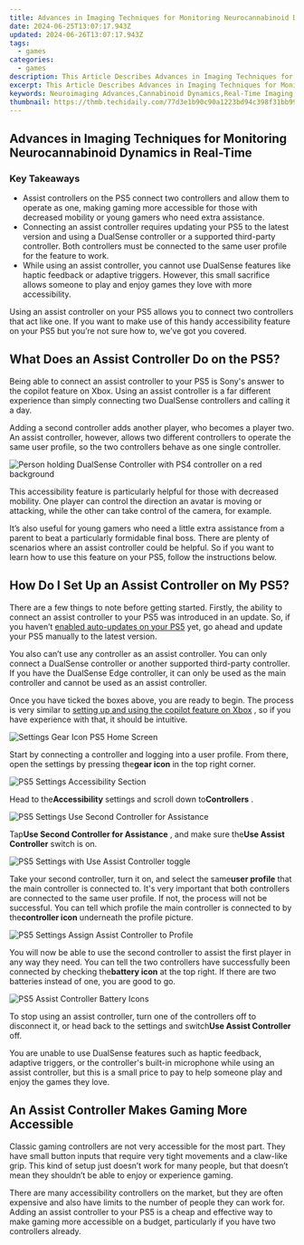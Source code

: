 ```yaml
---
title: Advances in Imaging Techniques for Monitoring Neurocannabinoid Dynamics in Real-Time
date: 2024-06-25T13:07:17.943Z
updated: 2024-06-26T13:07:17.943Z
tags:
  - games
categories:
  - games
description: This Article Describes Advances in Imaging Techniques for Monitoring Neurocannabinoid Dynamics in Real-Time
excerpt: This Article Describes Advances in Imaging Techniques for Monitoring Neurocannabinoid Dynamics in Real-Time
keywords: Neuroimaging Advances,Cannabinoid Dynamics,Real-Time Imaging,Brain Function Tracking,Dynamic Imaging Techniques,Live Monitoring Methods,Neural Imaging Progress
thumbnail: https://thmb.techidaily.com/77d3e1b90c90a1223bd94c398f31bb9940ba742ed134b8bf4a5fe9e955fed55f.jpg
---
```


## Advances in Imaging Techniques for Monitoring Neurocannabinoid Dynamics in Real-Time

### Key Takeaways

* Assist controllers on the PS5 connect two controllers and allow them to operate as one, making gaming more accessible for those with decreased mobility or young gamers who need extra assistance.
* Connecting an assist controller requires updating your PS5 to the latest version and using a DualSense controller or a supported third-party controller. Both controllers must be connected to the same user profile for the feature to work.
* While using an assist controller, you cannot use DualSense features like haptic feedback or adaptive triggers. However, this small sacrifice allows someone to play and enjoy games they love with more accessibility.

 Using an assist controller on your PS5 allows you to connect two controllers that act like one. If you want to make use of this handy accessibility feature on your PS5 but you’re not sure how to, we’ve got you covered.

## What Does an Assist Controller Do on the PS5?

 Being able to connect an assist controller to your PS5 is Sony's answer to the copilot feature on Xbox. Using an assist controller is a far different experience than simply connecting two DualSense controllers and calling it a day.

 Adding a second controller adds another player, who becomes a player two. An assist controller, however, allows two different controllers to operate the same user profile, so the two controllers behave as one single controller.

![Person holding DualSense Controller with PS4 controller on a red background](https://static1.makeuseofimages.com/wordpress/wp-content/uploads/2023/11/person-holding-dualsense-controller-with-ps4-controller-on-a-red-background.jpg)

 This accessibility feature is particularly helpful for those with decreased mobility. One player can control the direction an avatar is moving or attacking, while the other can take control of the camera, for example.

 It’s also useful for young gamers who need a little extra assistance from a parent to beat a particularly formidable final boss. There are plenty of scenarios where an assist controller could be helpful. So if you want to learn how to use this feature on your PS5, follow the instructions below.

## How Do I Set Up an Assist Controller on My PS5?

 There are a few things to note before getting started. Firstly, the ability to connect an assist controller to your PS5 was introduced in an update. So, if you haven’t [enabled auto-updates on your PS5](https://www.makeuseof.com/how-to-enable-ps5-auto-updates/) yet, go ahead and update your PS5 manually to the latest version.

 You also can’t use any controller as an assist controller. You can only connect a DualSense controller or another supported third-party controller. If you have the DualSense Edge controller, it can only be used as the main controller and cannot be used as an assist controller.

 Once you have ticked the boxes above, you are ready to begin. The process is very similar to [setting up and using the copilot feature on Xbox](https://www.makeuseof.com/how-to-set-up-and-use-co-pilot-on-xbox-series-xs/) , so if you have experience with that, it should be intuitive.

![Settings Gear Icon PS5 Home Screen](https://static1.makeuseofimages.com/wordpress/wp-content/uploads/2023/11/settings-gear-icon-ps5-home-screen.jpg)

 Start by connecting a controller and logging into a user profile. From there, open the settings by pressing the**gear icon** in the top right corner.

![PS5 Settings Accessibility Section](https://static1.makeuseofimages.com/wordpress/wp-content/uploads/2023/11/ps5-settings-accessibility-section.jpg)

 Head to the**Accessibility** settings and scroll down to**Controllers** .

![PS5 Settings Use Second Controller for Assistance](https://static1.makeuseofimages.com/wordpress/wp-content/uploads/2023/11/ps5-settings-use-second-controller-for-assistance.jpg)

 Tap**Use Second Controller for Assistance** , and make sure the**Use Assist Controller** switch is on.

![PS5 Settings with Use Assist Controller toggle](https://static1.makeuseofimages.com/wordpress/wp-content/uploads/2023/11/ps5-settings-use-assist-controller-switch.jpg)

 Take your second controller, turn it on, and select the same**user profile** that the main controller is connected to. It's very important that both controllers are connected to the same user profile. If not, the process will not be successful. You can tell which profile the main controller is connected to by the**controller icon** underneath the profile picture.

![PS5 Settings Assign Assist Controller to Profile](https://static1.makeuseofimages.com/wordpress/wp-content/uploads/2023/11/ps5-settings-assign-assist-controller-to-profile.jpg)

 You will now be able to use the second controller to assist the first player in any way they need. You can tell the two controllers have successfully been connected by checking the**battery icon** at the top right. If there are two batteries instead of one, you are good to go.

![PS5 Assist Controller Battery Icons](https://static1.makeuseofimages.com/wordpress/wp-content/uploads/2023/11/ps5-assist-controller-battery-icons.jpg)

 To stop using an assist controller, turn one of the controllers off to disconnect it, or head back to the settings and switch**Use Assist Controller** off.

 You are unable to use DualSense features such as haptic feedback, adaptive triggers, or the controller's built-in microphone while using an assist controller, but this is a small price to pay to help someone play and enjoy the games they love.

## An Assist Controller Makes Gaming More Accessible

 Classic gaming controllers are not very accessible for the most part. They have small button inputs that require very tight movements and a claw-like grip. This kind of setup just doesn’t work for many people, but that doesn’t mean they shouldn’t be able to enjoy or experience gaming.

 There are many accessibility controllers on the market, but they are often expensive and also have limits to the number of people they can work for. Adding an assist controller to your PS5 is a cheap and effective way to make gaming more accessible on a budget, particularly if you have two controllers already.


<ins class="adsbygoogle"
     style="display:block"
     data-ad-format="autorelaxed"
     data-ad-client="ca-pub-7571918770474297"
     data-ad-slot="1223367746"></ins>



<ins class="adsbygoogle"
     style="display:block"
     data-ad-client="ca-pub-7571918770474297"
     data-ad-slot="8358498916"
     data-ad-format="auto"
     data-full-width-responsive="true"></ins>


